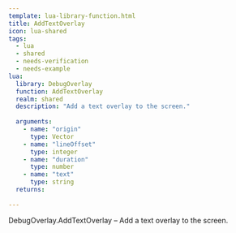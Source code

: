 ```yaml
---
template: lua-library-function.html
title: AddTextOverlay
icon: lua-shared
tags:
  - lua
  - shared
  - needs-verification
  - needs-example
lua:
  library: DebugOverlay
  function: AddTextOverlay
  realm: shared
  description: "Add a text overlay to the screen."
  
  arguments:
    - name: "origin"
      type: Vector
    - name: "lineOffset"
      type: integer
    - name: "duration"
      type: number
    - name: "text"
      type: string
  returns:
    
---
```


<div class="lua__search__keywords">
DebugOverlay.AddTextOverlay &#x2013; Add a text overlay to the screen.
</div>
